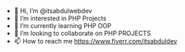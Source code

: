 - 👋 Hi, I’m @itsabdulwebdev
- 👀 I’m interested in PHP Projects
- 🌱 I’m currently learning PHP OOP
- 💞️ I’m looking to collaborate on PHP PROJECTS
- 📫 How to reach me https://www.fiverr.com/itsabduldev

<!---
itsabdulwebdev/itsabdulwebdev is a ✨ special ✨ repository because its `README.md` (this file) appears on your GitHub profile.
You can click the Preview link to take a look at your changes.
--->

